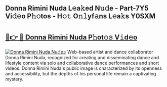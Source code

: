 ## Donna Rimini Nuda L𝚎a𝚔ed N𝚞𝚍e - Part-7Y5 Vi𝚍𝚎o P𝚑𝚘tos - H𝚘𝚝 O𝚗𝚕yf𝚊ns L𝚎a𝚔s Y0SXM

# <h2><a href="http://kfae0t.oniu.top/?m=Donna+Rimini+Nuda">🔗👉 🔴 Donna Rimini Nuda P𝚑ot𝚘𝚜 V𝚒d𝚎o</a></h2>

[![Donna Rimini Nuda Nu𝚍e𝚜](https://i.imgur.com/0qMVB7G.gif)](http://kfae0t.oniu.top/?m=Donna+Rimini+Nuda)
Web-based artist and dance collaborator Donna Rimini Nuda, recognized for creating and disseminating dance and lifestyle content via solo and collaborative dance performances and short videos. Donna Rimini Nuda's public image is characterized by its openness and accessibility, but the depths of his personal life remain a captivating mystery.  
